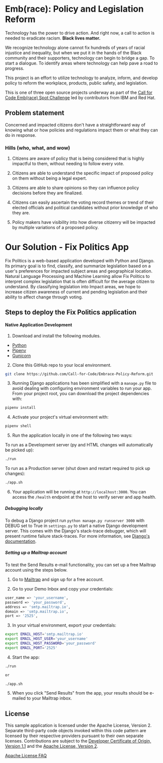 # Emb(race): Policy and Legislation Reform

Technology has the power to drive action. And right now, a call to action is
needed to eradicate racism. **Black lives matter.**

We recognize technology alone cannot fix hundreds of years of racial injustice
and inequality, but when we put it in the hands of the Black community and
their supporters, technology can begin to bridge a gap. To start a dialogue.
To identify areas where technology can help pave a road to progress.

This project is an effort to utilize technology to analyze, inform, and
develop policy to reform the workplace, products, public safety, and
legislation.

This is one of three open source projects underway as part of the [Call for 
Code Emb(race) Spot Challenge](https://github.com/topics/embrace-call-for-code) 
led by contributors from IBM and Red Hat.

## Problem statement

Concerned and impacted citizens don't have a straightforward way of knowing
what or how policies and regulations impact them or what they can do in
response.

### Hills (who, what, and wow)

1. Citizens are aware of policy that is being considered that is highly
impactful to them, without needing to follow every vote.

2. Citizens are able to understand the specific impact of proposed policy on
them without being a legal expert.

3. Citizens are able to share opinions so they can influence policy decisions
before they are finalized.

4. Citizens can easily ascertain the voting record themes or trend of their
elected officials and political candidates without prior knowledge of who
they are.

5. Policy makers have visibility into how diverse citizenry will be impacted
by multiple variations of a proposed policy.

# Our Solution - Fix Politics App

Fix Politics is a web-based application developed with Python and Django. Its primary goal is to find, classify, and summarize legislation based on a user's preferences for impacted subject areas and geographical location. Natural Language Processing and Machine Learning allow Fix Politics to interpret complex legislation that is often difficult for the average citizen to understand. By classifying legislation into Impact areas, we hope to increase citizen awareness of current and pending legislation and their ability to affect change through voting.

## Steps to deploy the Fix Politics application

#### Native Application Development

1. Download and install the following modules.

* [Python](https://www.python.org/downloads/)
* [Pipenv](https://pypi.org/project/pipenv/)
* [Gunicorn](https://docs.gunicorn.org/en/stable/index.html)

2. Clone this GitHub repo to your local environment.

```bash
git clone https://github.com/Call-for-Code/Embrace-Policy-Reform.git
```

3. Running Django applications has been simplified with a `manage.py` file to avoid dealing with configuring environment variables to run your app. From your project root, you can download the project dependencies with:

```bash
pipenv install
```

4. Activate your project's virtual environment with:

```bash
pipenv shell
```

5. Run the application locally in one of the following two ways:

To run as a Development server (py and HTML changes will automatically be picked up):

```bash
./run
```

To run as a Production server (shut down and restart required to pick up changes):

```bash
./app.sh
```

6. Your application will be running at `http://localhost:3000`.  You can access the `/health` endpoint at the host to verify server and app health.

##### Debugging locally
To debug a Django project run `python manage.py runserver 3000` with DEBUG set to True in `settings.py` to start a native Django development server. This comes with the Django's stack-trace debugger, which will present runtime failure stack-traces. For more information, see [Django's documentation](https://docs.djangoproject.com/en/2.0/ref/settings/).

##### Setting up a Mailtrap account
To test the Send Results e-mail functionality, you can set up a free Mailtrap account using the steps below.

1. Go to [Mailtrap](https://mailtrap.io/) and sign up for a free account.

2. Go to your Demo Inbox and copy your credentials:
```bash
user_name => 'your_username',
password => 'your_password',
address => 'smtp.mailtrap.io',
domain => 'smtp.mailtrap.io',
port => '2525',
```

3. In your virtual environment, export your credentials:
```bash
export EMAIL_HOST='smtp.mailtrap.io'
export EMAIL_HOST_USER='your_username'
export EMAIL_HOST_PASSWORD='your_password'
export EMAIL_PORT='2525'
```

4. Start the app:
```bash
./run

or

./app.sh
```

5. When you click "Send Results" from the app, your results should be e-mailed to your Mailtrap inbox.

## License

This sample application is licensed under the Apache License, Version 2. Separate third-party code objects invoked within this code pattern are licensed by their respective providers pursuant to their own separate licenses. Contributions are subject to the [Developer Certificate of Origin, Version 1.1](https://developercertificate.org/) and the [Apache License, Version 2](https://www.apache.org/licenses/LICENSE-2.0.txt).

[Apache License FAQ](https://www.apache.org/foundation/license-faq.html#WhatDoesItMEAN)
